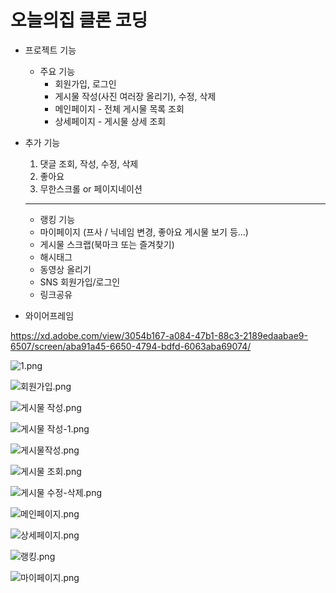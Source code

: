 # 오늘의집 클론 코딩
- 프로젝트 기능
    - 주요 기능
        - 회원가입, 로그인
        - 게시물 작성(사진 여러장 올리기), 수정, 삭제
        - 메인페이지 - 전체 게시물 목록 조회
        - 상세페이지 - 게시물 상세 조회

- 추가 기능
    1. 댓글 조회, 작성, 수정, 삭제
    2. 좋아요
    3. 무한스크롤 or 페이지네이션
    
    ---
    
    - 랭킹 기능
    - 마이페이지 (프사 / 닉네임 변경, 좋아요 게시물 보기 등…)
    - 게시물 스크랩(북마크 또는 즐겨찾기)
    - 해시태그
    - 동영상 올리기
    - SNS 회원가입/로그인
    - 링크공유


- 와이어프레임

https://xd.adobe.com/view/3054b167-a084-47b1-88c3-2189edaabae9-6507/screen/aba91a45-6650-4794-bdfd-6063aba69074/

![1.png](https://s3-us-west-2.amazonaws.com/secure.notion-static.com/2369c9d5-c855-467e-80f2-c75533172f0f/1.png)

![회원가입.png](https://s3-us-west-2.amazonaws.com/secure.notion-static.com/f5533fc2-a72b-435b-a20d-913dd3d922fb/회원가입.png)

![게시물 작성.png](https://s3-us-west-2.amazonaws.com/secure.notion-static.com/5526b991-9b06-4f93-8145-8272fba4017d/게시물_작성.png)

![게시물 작성-1.png](https://s3-us-west-2.amazonaws.com/secure.notion-static.com/03c442d6-afea-44b6-bdeb-5c5e81f2d56f/게시물_작성-1.png)

![게시물작성.png](https://s3-us-west-2.amazonaws.com/secure.notion-static.com/6b87a644-efea-4b4b-bca1-861ef75bb58a/게시물작성.png)

![게시물 조회.png](https://s3-us-west-2.amazonaws.com/secure.notion-static.com/52fb94fa-3d46-4a80-86ed-486b93bf4827/게시물_조회.png)

![게시물 수정-삭제.png](https://s3-us-west-2.amazonaws.com/secure.notion-static.com/342933fc-cbd0-4ab7-8ed5-608aa82ee79f/게시물_수정-삭제.png)

![메인페이지.png](https://s3-us-west-2.amazonaws.com/secure.notion-static.com/c8f27bf5-01b8-44e1-a174-c78f41862f99/메인페이지.png)

![상세페이지.png](https://s3-us-west-2.amazonaws.com/secure.notion-static.com/6e74e248-bfc9-447d-9de0-e031b4292ba5/상세페이지.png)

![랭킹.png](https://s3-us-west-2.amazonaws.com/secure.notion-static.com/253f041b-8fd2-47ba-8b0b-12eda8817308/랭킹.png)

![마이페이지.png](https://s3-us-west-2.amazonaws.com/secure.notion-static.com/036de85b-d72f-44b0-ab42-8ac7e8ec5b77/마이페이지.png)

